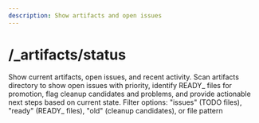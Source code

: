 ```yaml
---
description: Show artifacts and open issues
---
```


# /_artifacts/status

<instructions>
Show current artifacts, open issues, and recent activity.
</instructions>

<approach>
Scan artifacts directory to show open issues with priority, identify READY_ files for promotion, flag cleanup candidates and problems, and provide actionable next steps based on current state.
</approach>

<context>
Filter options: "issues" (TODO files), "ready" (READY_ files), "old" (cleanup candidates), or file pattern
</context>